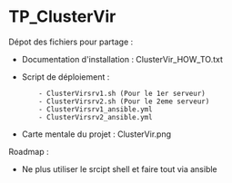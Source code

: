 # TP_ClusterVir



Dépot des fichiers pour partage :
  - Documentation d'installation : ClusterVir_HOW_TO.txt
  - Script de déploiement : 
           
            - ClusterVirsrv1.sh (Pour le 1er serveur)
            - ClusterVirsrv2.sh (Pour le 2eme serveur)
            - ClusterVirsrv1_ansible.yml           
            - ClusterVirsrv2_ansible.yml
            
  - Carte mentale du projet : ClusterVir.png



Roadmap :
  - Ne plus utiliser le srcipt shell et faire tout via ansible
